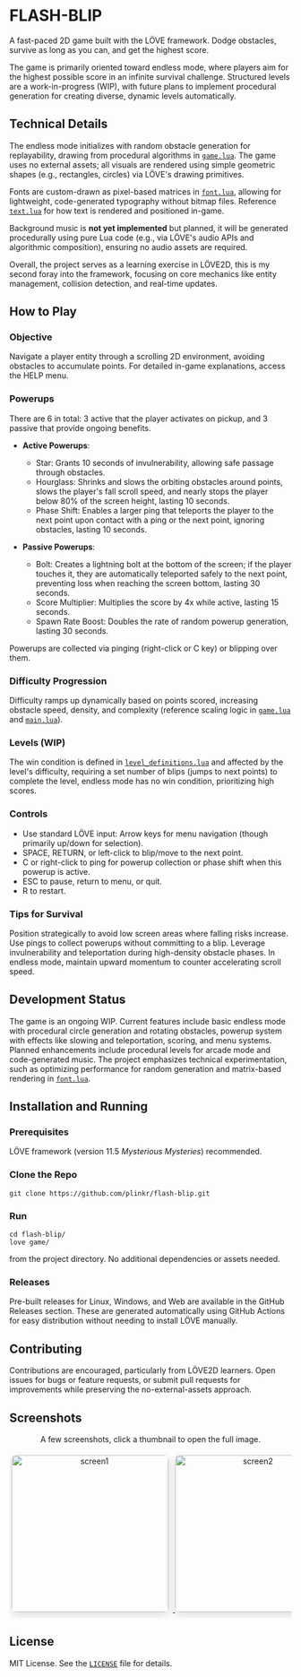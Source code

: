 # FLASH-BLIP
A fast-paced 2D game built with the LÖVE framework. Dodge obstacles, survive as long as you can, and get the highest score.

The game is primarily oriented toward endless mode, where players aim for the highest possible score in an infinite survival challenge. Structured levels are a work-in-progress (WIP), with future plans to implement procedural generation for creating diverse, dynamic levels automatically.

## Technical Details

The endless mode initializes with random obstacle generation for replayability, drawing from procedural algorithms in [`game.lua`](game/game.lua). The game uses no external assets; all visuals are rendered using simple geometric shapes (e.g., rectangles, circles) via LÖVE's drawing primitives.

Fonts are custom-drawn as pixel-based matrices in [`font.lua`](game/font.lua), allowing for lightweight, code-generated typography without bitmap files.
Reference [`text.lua`](game/text.lua) for how text is rendered and positioned in-game.

Background music is **not yet implemented** but planned, it will be generated procedurally using pure Lua code (e.g., via LÖVE's audio APIs and algorithmic composition), ensuring no audio assets are required.

Overall, the project serves as a learning exercise in LÖVE2D, this is my second foray into the framework, focusing on core mechanics like entity management, collision detection, and real-time updates.

## How to Play

### Objective
Navigate a player entity through a scrolling 2D environment, avoiding obstacles to accumulate points. For detailed in-game explanations, access the HELP menu.

### Powerups
There are 6 in total: 3 active that the player activates on pickup, and 3 passive that provide ongoing benefits.

- **Active Powerups**:
  - Star: Grants 10 seconds of invulnerability, allowing safe passage through obstacles.
  - Hourglass: Shrinks and slows the orbiting obstacles around points, slows the player's fall scroll speed, and nearly stops the player below 80% of the screen height, lasting 10 seconds.
  - Phase Shift: Enables a larger ping that teleports the player to the next point upon contact with a ping or the next point, ignoring obstacles, lasting 10 seconds.

- **Passive Powerups**:
  - Bolt: Creates a lightning bolt at the bottom of the screen; if the player touches it, they are automatically teleported safely to the next point, preventing loss when reaching the screen bottom, lasting 30 seconds.
  - Score Multiplier: Multiplies the score by 4x while active, lasting 15 seconds.
  - Spawn Rate Boost: Doubles the rate of random powerup generation, lasting 30 seconds.

Powerups are collected via pinging (right-click or C key) or blipping over them.

### Difficulty Progression
Difficulty ramps up dynamically based on points scored, increasing obstacle speed, density, and complexity (reference scaling logic in [`game.lua`](game/game.lua) and [`main.lua`](game/main.lua)).

### Levels (WIP)
The win condition is defined in [`level_definitions.lua`](game/level_definitions.lua) and affected by the level's difficulty, requiring a set number of blips (jumps to next points) to complete the level, endless mode has no win condition, prioritizing high scores.

### Controls
- Use standard LÖVE input: Arrow keys for menu navigation (though primarily up/down for selection).
- SPACE, RETURN, or left-click to blip/move to the next point.
- C or right-click to ping for powerup collection or phase shift when this powerup is active.
- ESC to pause, return to menu, or quit.
- R to restart.

### Tips for Survival
Position strategically to avoid low screen areas where falling risks increase. Use pings to collect powerups without committing to a blip. Leverage invulnerability and teleportation during high-density obstacle phases. In endless mode, maintain upward momentum to counter accelerating scroll speed.

## Development Status
The game is an ongoing WIP. Current features include basic endless mode with procedural circle generation and rotating obstacles, powerup system with effects like slowing and teleportation, scoring, and menu systems. Planned enhancements include procedural levels for arcade mode and code-generated music. The project emphasizes technical experimentation, such as optimizing performance for random generation and matrix-based rendering in [`font.lua`](game/font.lua).

## Installation and Running

### Prerequisites
LÖVE framework (version 11.5 *Mysterious Mysteries*) recommended.

### Clone the Repo
```
git clone https://github.com/plinkr/flash-blip.git
```

### Run
```
cd flash-blip/
love game/
```
from the project directory. No additional dependencies or assets needed.

### Releases
Pre-built releases for Linux, Windows, and Web are available in the GitHub Releases section. These are generated automatically using GitHub Actions for easy distribution without needing to install LÖVE manually.

## Contributing
Contributions are encouraged, particularly from LÖVE2D learners. Open issues for bugs or feature requests, or submit pull requests for improvements while preserving the no-external-assets approach.

## Screenshots

<div align="center">
  <p style="max-width:900px; margin:0 auto;">A few screenshots, click a thumbnail to open the full image.</p>
  <div style="margin-top:12px; overflow-x:auto; white-space:nowrap; padding:8px 4px; -webkit-overflow-scrolling:touch;">
    <a href="https://github.com/user-attachments/assets/1593a62a-8590-4551-9f17-ed79b0b1ba39" target="_blank" rel="noopener">
      <img src="https://github.com/user-attachments/assets/1593a62a-8590-4551-9f17-ed79b0b1ba39" width="280" style="display:inline-block; margin-right:8px; border-radius:8px; box-shadow:0 6px 18px rgba(0,0,0,0.12);" alt="screen1" />
    </a>
    <a href="https://github.com/user-attachments/assets/7dd738dd-45fc-4c48-a4fe-169169548616" target="_blank" rel="noopener">
      <img src="https://github.com/user-attachments/assets/7dd738dd-45fc-4c48-a4fe-169169548616" width="280" style="display:inline-block; margin-right:8px; border-radius:8px; box-shadow:0 6px 18px rgba(0,0,0,0.12);" alt="screen2" />
    </a>
    <a href="https://github.com/user-attachments/assets/43fbd806-da47-4d60-90bf-e46cb880158a" target="_blank" rel="noopener">
      <img src="https://github.com/user-attachments/assets/43fbd806-da47-4d60-90bf-e46cb880158a" width="280" style="display:inline-block; margin-right:8px; border-radius:8px; box-shadow:0 6px 18px rgba(0,0,0,0.12);" alt="screen3" />
    </a>
    <a href="https://github.com/user-attachments/assets/d91cb8f8-76d9-49c7-b172-8a73843078a9" target="_blank" rel="noopener">
      <img src="https://github.com/user-attachments/assets/d91cb8f8-76d9-49c7-b172-8a73843078a9" width="280" style="display:inline-block; margin-right:8px; border-radius:8px; box-shadow:0 6px 18px rgba(0,0,0,0.12);" alt="screen4" />
    </a>
    <a href="https://github.com/user-attachments/assets/4d2b08d9-3f9b-4140-904a-20aa65d193de" target="_blank" rel="noopener">
      <img src="https://github.com/user-attachments/assets/4d2b08d9-3f9b-4140-904a-20aa65d193de" width="280" style="display:inline-block; margin-right:8px; border-radius:8px; box-shadow:0 6px 18px rgba(0,0,0,0.12);" alt="screen5" />
    </a>
    <a href="https://github.com/user-attachments/assets/298ebb40-e2db-47c1-ba48-a09612d8c4ad" target="_blank" rel="noopener">
      <img src="https://github.com/user-attachments/assets/298ebb40-e2db-47c1-ba48-a09612d8c4ad" width="280" style="display:inline-block; margin-right:8px; border-radius:8px; box-shadow:0 6px 18px rgba(0,0,0,0.12);" alt="screen6" />
    </a>
  </div>
</div>

## License
MIT License. See the [`LICENSE`](LICENSE) file for details.

